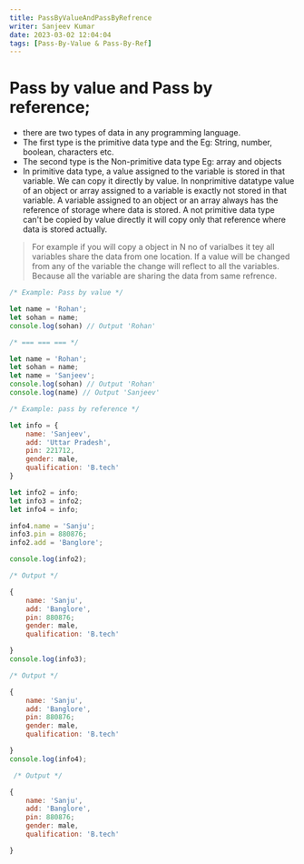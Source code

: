 ```yaml
---
title: PassByValueAndPassByRefrence
writer: Sanjeev Kumar
date: 2023-03-02 12:04:04
tags: [Pass-By-Value & Pass-By-Ref]
---
```

# Pass by value and Pass by reference;
- there are two types of data in any programming language.
- The first type is the primitive data type and the Eg: String, number, boolean, characters etc.
- The second type is the Non-primitive data type Eg: array and objects 
- In primitive data type, a value assigned to the variable is stored in that variable. We can copy it directly by value.
In nonprimitive datatype value of an object or array assigned to a variable is exactly not stored in that variable. A variable assigned to an object or an array always has the reference of storage where data is stored. A not primitive data type can't be copied by value directly it will copy only that reference where data is stored actually. 

>For example if you will copy a object in N no of varialbes it tey all variables share the data from one location. If a value will be changed from any of the variable the change will reflect to all the variables. Because all the variable are sharing the data from same refrence.

~~~js
/* Example: Pass by value */

let name = 'Rohan';
let sohan = name;
console.log(sohan) // Output 'Rohan'

/* === === === */

let name = 'Rohan';
let sohan = name;
let name = 'Sanjeev';
console.log(sohan) // Output 'Rohan'
console.log(name) // Output 'Sanjeev'
~~~

~~~js
/* Example: pass by reference */

let info = {
    name: 'Sanjeev',
    add: 'Uttar Pradesh',
    pin: 221712,
    gender: male,
    qualification: 'B.tech'
}

let info2 = info;
let info3 = info2;
let info4 = info;

info4.name = 'Sanju';
info3.pin = 880876;
info2.add = 'Banglore';

console.log(info2); 

/* Output */

{
    name: 'Sanju',
    add: 'Banglore',
    pin: 880876;
    gender: male,
    qualification: 'B.tech'

}
console.log(info3); 

/* Output */

{
    name: 'Sanju',
    add: 'Banglore',
    pin: 880876;
    gender: male,
    qualification: 'B.tech'

}
console.log(info4);

 /* Output */

{
    name: 'Sanju',
    add: 'Banglore',
    pin: 880876;
    gender: male,
    qualification: 'B.tech'

}


~~~